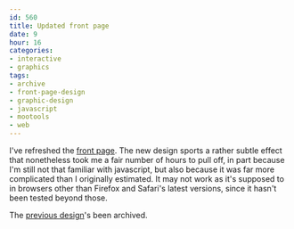 ```yaml
---
id: 560
title: Updated front page
date: 9
hour: 16
categories:
- interactive
- graphics
tags:
- archive
- front-page-design
- graphic-design
- javascript
- mootools
- web
---
```


I've refreshed the [front page](http://www.agj.cl/). The new design sports a rather subtle effect that nonetheless took me a fair number of hours to pull off, in part because I'm still not that familiar with javascript, but also because it was far more complicated than I originally estimated. It may not work as it's supposed to in browsers other than Firefox and Safari's latest versions, since it hasn't been tested beyond those.

The [previous design](http://www.agj.cl/files/archive/front2010-1/)'s been archived.
